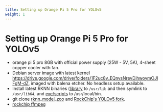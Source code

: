 ```yaml
---
title: Setting up Orange Pi 5 Pro for YOLOv5
weight: 1
---
```


# Setting up Orange Pi 5 Pro for YOLOv5

* orange pi 5 pro 8GB with official power supply (25W - 5V, 5A), 4-sheet copper cooler with fan.
* Debian server image with latest kernel https://drive.google.com/drive/folders/1F2uc8v_EQnvsNrevDihwoymOJlFgM-dZ, imaged with balena etcher. No headless setup available.
* Install latest RKNN binaries ([library](https://github.com/airockchip/rknn-toolkit2/tree/master/rknpu2/runtime/Linux/librknn_api/aarch64) to `/usr/lib` and then symlink to `/usr/lib64`, and [exe/scripts](https://github.com/airockchip/rknn-toolkit2/tree/master/rknpu2/runtime/Linux/rknn_server/aarch64/usr/bin) to /usr/local/bin.
* git clone [rknn_model_zoo](https://github.com/airockchip/rknn_model_zoo) and [RockChip's YOLOv5 fork](https://github.com/airockchip/yolov5).
* [rockchip ffmpeg](https://github.com/nyanmisaka/ffmpeg-rockchip)
